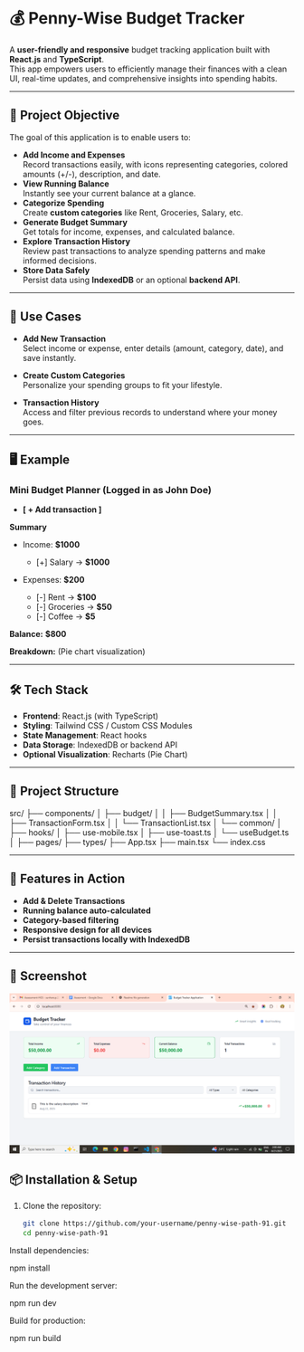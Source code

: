 # 💰 Penny-Wise Budget Tracker

A **user-friendly and responsive** budget tracking application built with **React.js** and **TypeScript**.  
This app empowers users to efficiently manage their finances with a clean UI, real-time updates, and comprehensive insights into spending habits.

---

## 🚀 Project Objective

The goal of this application is to enable users to:
- **Add Income and Expenses**  
  Record transactions easily, with icons representing categories, colored amounts (+/-), description, and date.
- **View Running Balance**  
  Instantly see your current balance at a glance.
- **Categorize Spending**  
  Create **custom categories** like Rent, Groceries, Salary, etc.
- **Generate Budget Summary**  
  Get totals for income, expenses, and calculated balance.
- **Explore Transaction History**  
  Review past transactions to analyze spending patterns and make informed decisions.
- **Store Data Safely**  
  Persist data using **IndexedDB** or an optional **backend API**.

---

## 📌 Use Cases

- **Add New Transaction**  
  Select income or expense, enter details (amount, category, date), and save instantly.  

- **Create Custom Categories**  
  Personalize your spending groups to fit your lifestyle.  

- **Transaction History**  
  Access and filter previous records to understand where your money goes.  


---

## 🖥️ Example

### Mini Budget Planner (Logged in as John Doe)

- **[ + Add transaction ]**  

**Summary**  
- Income: **$1000**  
  - [+] Salary → **$1000**  

- Expenses: **$200**  
  - [-] Rent → **$100**  
  - [-] Groceries → **$50**  
  - [-] Coffee → **$5**  

**Balance:** **$800**

**Breakdown:** (Pie chart visualization)

---

## 🛠️ Tech Stack

- **Frontend**: React.js (with TypeScript)  
- **Styling**: Tailwind CSS / Custom CSS Modules  
- **State Management**: React hooks  
- **Data Storage**: IndexedDB or backend API  
- **Optional Visualization**: Recharts (Pie Chart)

---

## 📂 Project Structure

src/
├── components/
│ ├── budget/
│ │ ├── BudgetSummary.tsx
│ │ ├── TransactionForm.tsx
│ │ └── TransactionList.tsx
│ └── common/
│
├── hooks/
│ ├── use-mobile.tsx
│ ├── use-toast.ts
│ └── useBudget.ts
│
├── pages/
├── types/
├── App.tsx
├── main.tsx
└── index.css


---

## 🧩 Features in Action

- **Add & Delete Transactions**  
- **Running balance auto-calculated**  
- **Category-based filtering**  
- **Responsive design for all devices**  
- **Persist transactions locally with IndexedDB**  

---

## 📸 Screenshot

![Penny-Wise Budget Tracker Screenshot](./public/assets/main-app.png)



## 📦 Installation & Setup

1. Clone the repository:
   ```bash
   git clone https://github.com/your-username/penny-wise-path-91.git
   cd penny-wise-path-91


Install dependencies:

npm install


Run the development server:

npm run dev


Build for production:

npm run build